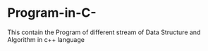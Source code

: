 # Program-in-C-
This contain the Program of different stream of Data Structure and Algorithm in c++ language
